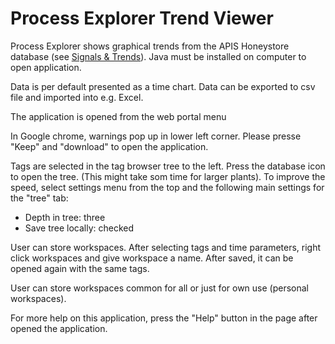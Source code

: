# Process Explorer Trend Viewer

Process Explorer shows graphical trends from the APIS Honeystore database (see [Signals & Trends](../../Signals%20&%20Trends/Signals&Trends.md)). 
Java must be installed on computer to open application.

Data is per default presented as a time chart. Data can be exported to csv file and imported into e.g. Excel.

The application is opened from the web portal menu

In Google chrome, warnings pop up in lower left corner. Please presse "Keep" and "download" to open the application.

Tags are selected in the tag browser tree to the left. Press the database icon to open the tree. (This might take som time for larger plants). 
To improve the speed, select settings menu from the top and the following main settings for the "tree" tab:
- Depth in tree: three
- Save tree locally: checked

User can store workspaces. After selecting tags and time parameters, right click workspaces and give workspace a name. After saved, it can be opened again with the same tags. 

User can store workspaces common for all or just for own use (personal workspaces).

For more help on this application, press the "Help" button in the page after opened the application.